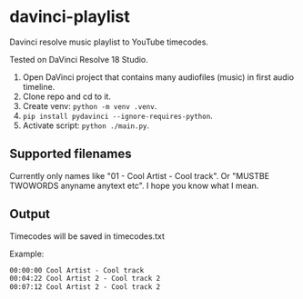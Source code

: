 # davinci-playlist

Davinci resolve music playlist to YouTube timecodes.

Tested on DaVinci Resolve 18 Studio.

1. Open DaVinci project that contains many audiofiles (music) in first audio timeline.
2. Clone repo and cd to it.
3. Create venv: `python -m venv .venv`.
4. `pip install pydavinci --ignore-requires-python`.
5. Activate script: `python ./main.py`.

## Supported filenames

Currently only names like "01 - Cool Artist - Cool track".
Or "MUSTBE TWOWORDS аnyname anytext etc". I hope you know what I mean.

## Output

Timecodes will be saved in timecodes.txt


Example:

```txt
00:00:00 Cool Artist - Cool track
00:04:22 Cool Artist 2 - Cool track 2
00:07:12 Cool Artist 2 - Cool track 2
```

